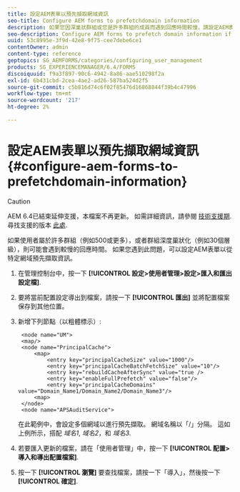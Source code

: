 ```yaml
---
title: 設定AEM表單以預先擷取網域資訊
seo-title: Configure AEM forms to prefetchdomain information
description: 如果您因深巢狀群組或您是許多群組的成員而遇到回應時間較慢，請設定AEM表單以預先擷取網域資訊。
seo-description: Configure AEM forms to prefetch domain information if you experience a slower response time due to deeply nested groups or if you are a member of many groups.
uuid: 53c8995e-3f9d-42e8-9f75-cee7debe6ce1
contentOwner: admin
content-type: reference
geptopics: SG_AEMFORMS/categories/configuring_user_management
products: SG_EXPERIENCEMANAGER/6.4/FORMS
discoiquuid: f9a3f897-90c6-4942-8a86-aae510298f2a
exl-id: 6b431cbd-2cea-4ae2-ad26-587ba524d2f5
source-git-commit: c5b816d74c6f02f85476d16868844f39b4c47996
workflow-type: tm+mt
source-wordcount: '217'
ht-degree: 2%

---
```


# 設定AEM表單以預先擷取網域資訊 {#configure-aem-forms-to-prefetchdomain-information}

>[!CAUTION]
>
>AEM 6.4已結束延伸支援，本檔案不再更新。 如需詳細資訊，請參閱 [技術支援期](https://helpx.adobe.com//tw/support/programs/eol-matrix.html). 尋找支援的版本 [此處](https://experienceleague.adobe.com/docs/).

如果使用者屬於許多群組（例如500或更多），或者群組深度巢狀化（例如30個層級），則可能會遇到較慢的回應時間。 如果您遇到此問題，可以設定AEM表單以從特定網域預先擷取資訊。

1. 在管理控制台中，按一下 **[!UICONTROL 設定>使用者管理>設定>匯入和匯出設定檔]**.
1. 要將當前配置設定導出到檔案，請按一下 **[!UICONTROL 匯出]** 並將配置檔案保存到其他位置。
1. 新增下列節點（以粗體標示）:

   ```as3
    <node name="UM"> 
    <map/>  
    <node name="PrincipalCache"> 
        <map> 
            <entry key="principalCacheSize" value="1000"/> 
            <entry key="principalCacheBatchFetchSize" value="10"/> 
            <entry key="rebuildCacheAfterSync" value="true /> 
            <entry key="enableFullPrefetch" value="false"/> 
            <entry key="principalCacheDomains" value="Domain_Name1/Domain_Name2/Domain_Name3"/> 
        <map> 
    </node> 
    <node name="APSAuditService">
   ```

   在此範例中，會設定多個網域以進行預先擷取。 網域名稱以「/」分隔。 這如上例所示，搭配 *域名1*, *域名2*，和 *域名3*.

1. 若要匯入更新的檔案，請在「使用者管理」中，按一下 **[!UICONTROL 配置>導入和導出配置檔案]**.
1. 按一下 **[!UICONTROL 瀏覽]** 要查找檔案，請按一下「導入」，然後按一下 **[!UICONTROL 確定]**.
